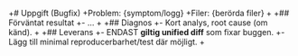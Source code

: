 +# Uppgift (Bugfix)
+Problem: {symptom/logg}
+Filer: {berörda filer}
+
+## Förväntat resultat
+- …
+
+## Diagnos
+- Kort analys, root cause (om känd).
+
+## Leverans
+- ENDAST **giltig unified diff** som fixar buggen.
+- Lägg till minimal reproducerbarhet/test där möjligt.
+

